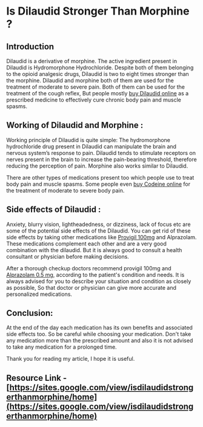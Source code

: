 # Is Dilaudid Stronger Than Morphine ?
## Introduction
Dilaudid is a derivative of morphine. The active ingredient present in Dilaudid is Hydromorphone Hydrochloride. Despite both of them belonging to the opioid analgesic drugs, Dilaudid is two to eight times stronger than the morphine. Dilaudid and morphine both of them are used for the treatment of moderate to severe pain. Both of them can be used for the treatment of the cough reflex, But people mostly [buy Dilaudid online](https://bigpharmausa.com/pain-relief/dilaudid/) as a prescribed medicine to effectively cure chronic body pain and muscle spasms.
## Working of Dilaudid and Morphine :
Working principle of Dilaudid is quite simple: The hydromorphone hydrochloride drug present in Dilaudid can manipulate the brain and nervous system’s response to pain. Dilaudid tends to stimulate receptors on nerves present in the brain to increase the pain-bearing threshold, therefore reducing the perception of pain. Morphine also works similar to Dilaudid. 

There are other types of medications present too which people use to treat body pain and muscle spasms. Some people even [buy Codeine online](https://bigpharmausa.com/pain-relief/codeine/) for the treatment of moderate to severe body pain.
## Side effects of Dilaudid :
Anxiety, blurry vision, lightheadedness, or dizziness, lack of focus etc are some of the potential side effects of the Dilaudid. You can get rid of these side effects by taking other medications like [Provigil 100mg](https://bigpharmausa.com/adhd/provigil-100-mg/) and Alprazolam. These medications complement each other and are a very good combination with the dilaudid. But it is always good to consult a health consultant or physician before making decisions. 

After a thorough checkup doctors recommend provigil 100mg and [Alprazolam 0.5 mg](https://bigpharmausa.com/anti-anxiety/alprazolam-0-5mg/), according to the patient's condition and needs. It is always advised for you to describe your situation and condition as closely as possible, So that doctor or physician can give more accurate and personalized medications.

## Conclusion:
At the end of the day each medication has its own benefits and associated side effects too. So be careful while choosing your medication. Don't take any medication more than the prescribed amount and also it is not advised to take any medication for a prolonged time. 

Thank you for reading my article, I hope it is useful.

## Resource Link - [https://sites.google.com/view/isdilaudidstrongerthanmorphine/home](https://sites.google.com/view/isdilaudidstrongerthanmorphine/home)
